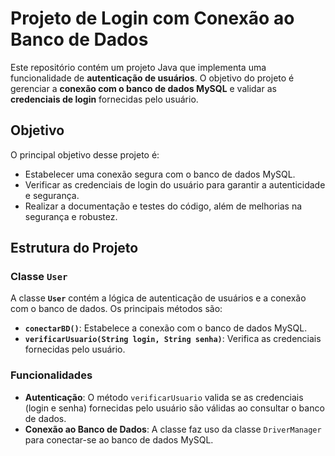 # Projeto de Login com Conexão ao Banco de Dados

Este repositório contém um projeto Java que implementa uma funcionalidade de **autenticação de usuários**. O objetivo do projeto é gerenciar a **conexão com o banco de dados MySQL** e validar as **credenciais de login** fornecidas pelo usuário.

## Objetivo

O principal objetivo desse projeto é:

- Estabelecer uma conexão segura com o banco de dados MySQL.
- Verificar as credenciais de login do usuário para garantir a autenticidade e segurança.
- Realizar a documentação e testes do código, além de melhorias na segurança e robustez.

## Estrutura do Projeto

### Classe `User`
A classe **`User`** contém a lógica de autenticação de usuários e a conexão com o banco de dados. Os principais métodos são:

- **`conectarBD()`**: Estabelece a conexão com o banco de dados MySQL.
- **`verificarUsuario(String login, String senha)`**: Verifica as credenciais fornecidas pelo usuário.

### Funcionalidades

- **Autenticação**: O método `verificarUsuario` valida se as credenciais (login e senha) fornecidas pelo usuário são válidas ao consultar o banco de dados.
- **Conexão ao Banco de Dados**: A classe faz uso da classe `DriverManager` para conectar-se ao banco de dados MySQL.
